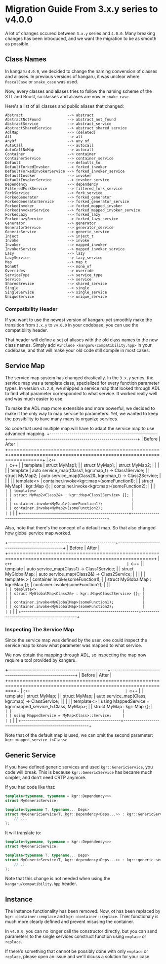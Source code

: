 Migration Guide From 3.x.y series to v4.0.0
===========================================

A lot of changes occured between `3.x.y` series and `4.0.0`.
Many breaking changes has been introduced, and we want the migration to be as smooth as possible.

## Class Names

In kangaru `4.0.0`, we decided to change the naming convension of classes and aliases.
In previous versions of kangaru, it was unclear where `PascalCase` or `snake_case` was used.

Now, every classes and aliases tries to follow the naming scheme of the STL and Boost, so classes and aliases are now in `snake_case`.

Here's a list of all classes and public aliases that changed:

    Abstract                    --> abstract
    AbstractNotFound            --> abstract_not_found
    AbstractService             --> abstract_service
    AbstractSharedService       --> abstract_shared_service
    AdlMap                      --> (deleted)
    All                         --> all
    AnyOf                       --> any_of
    AutoCall                    --> autocall
    AutoCallNoMap               --> autocall
    Container                   --> container
    ContainerService            --> container_service
    Default                     --> defaults_to
    DefaultForkedInvoker        --> forked_invoker
    DefaultForkedInvokerService --> forked_invoker_service
    DefaultInvoker              --> invoker
    DefaultInvokerService       --> invoker_service
    Dependency                  --> dependency
    FilteredForkService         --> filtered_fork_service
    ForkService                 --> fork_service
    ForkedGenerator             --> forked_generator
    ForkedGeneratorService      --> forked_generator_service
    ForkedInvoker               --> forked_mapped_invoker
    ForkedInvokerService        --> forked_mapped_invoker_service
    ForkedLazy                  --> forked_lazy
    ForkedLazyService           --> forked_lazy_service
    Generator                   --> generator
    GeneratorService            --> generator_service
    GenericService              --> generic_service
    Inject                      --> inject_t
    Invoke                      --> invoke
    Invoker                     --> mapped_invoker
    InvokerService              --> mapped_invoker_service
    Lazy                        --> lazy
    LazyService                 --> lazy_service
    Map                         --> map_t
    NoneOf                      --> none_of
    Overrides                   --> override
    ServiceType                 --> service_type
    Service                     --> service
    SharedSrevice               --> shared_service
    Single                      --> single
    SingleService               --> single_service
    UniqueService               --> unique_service

### Compatibility Header

If you want to use the newest version of kangaru yet smoothly make the transition from `3.x.y` to `v4.0.0` in your codebase, you can use the compatibility header.

That header will define a set of aliases with the old class names to the new class names.
Simply add `#include <kangaru/compatibility.hpp>` in your codebase, and that will make your old code still compile in most cases.

## Service Map

The service map system has changed drastically. In the `3.x.y` series, the service map was a template class, specialized for every function parameter types.
In version `v3.2.0`, we shipped a service map that looked through ADL to find what parameter corresponded to what service.
It worked really well and was much easier to use.

To make the ADL map more extensible and more powerful, we decided to make it the only way to map service to parameters.
Yet, we wanted to keep the possibility to have many maps to organize services.

So code that used multiple map will have to adapt the service map to use advanced mapping.
+------------------------------------------------------+-----------------------------------------------------------------+
|                        Before                        |                               After                             |
+======================================================+=================================================================+
| ```c++                                               | ```c++                                                          |
| template<typename>                                   | struct MyMap1;                                                  |
| struct MyMap1;                                       | struct MyMap2;                                                  |
|                                                      |                                                                 |
| template<typename>                                   | auto service_map(Class1,  kgr::map_t<MyMap1>) -> Class1Service; |
| struct MyMap2;                                       | auto service_map(Class2&, kgr::map_t<MyMap2>) -> Class2Service; |
|                                                      |                                                                 |
| template<>                                           | container.invoke<kgr::map<MyMap1>>(someFunction1);              |
| struct MyMap1<Class1> : kgr::Map<Class1Service> {};  | container.invoke<kgr::map<MyMap2>>(someFunction2);              |
|                                                      | ```                                                             |
| template<>                                           |                                                                 |
| struct MyMap2<Class2&> : kgr::Map<Class2Service> {}; |                                                                 |
|                                                      |                                                                 |
| container.invoke<MyMap1>(someFunction1);             |                                                                 |
| container.invoke<MyMap2>(someFunction2);             |                                                                 |
| ```                                                  |                                                                 |
+------------------------------------------------------+-----------------------------------------------------------------+

Also, note that there's the concept of a default map. So that also changed how global service map worked.

+------------------------------------------------------+--------------------------------------------------+
|                          Before                           |                     After                   |
+===========================================================+=============================================+
| ```c++                                                    | ```c++                                      |
| template<typename>                                        | auto service_map(Class1)  -> Class1Service; |
| struct MyGlobalMap;                                       | auto service_map(Class2&) -> Class2Service; |
|                                                           |                                             |
| template<>                                                | container.invoke(someFunction1);            |
| struct MyGlobalMap<Class1> : kgr::Map<Class1Service> {};  | container.invoke(someFunction2);            |
|                                                           | ```                                         |
| template<>                                                |                                             |
| struct MyGlobalMap<Class2&> : kgr::Map<Class2Service> {}; |                                             |
|                                                           |                                             |
| container.invoke<MyGlobalMap>(someFunction1);             |                                             |
| container.invoke<MyGlobalMap>(someFunction2);             |                                             |
| ```                                                       |                                             |
+-----------------------------------------------------------+---------------------------------------------+

### Inspecting The Service Map

Since the service map was defined by the user, one could inspect the service map to know what parameter was mapped to what service.

We now obtain the mapping through ADL, so inspecting the map now require a tool provided by kangaru.

+--------------------------------------------------+------------------------------------------------------------+
|                     Before                       |                            After                           |
+==================================================+============================================================+
| ```c++                                           | ```c++                                                     |
| template<typename>                               | struct MyMap;                                              |
| struct MyMap;                                    | auto service_map(Class, kgr::map<MyMap>) -> ClassService;  |
|                                                  |                                                            |
| template<>                                       | using MappedService = kgr::mapped_service_t<Class, MyMap>; |
| struct MyMap<Class> : kgr::Map<ClassService> {}; | ```                                                        |
|                                                  |                                                            |
| using MappedService = MyMap<Class>::Service;     |                                                            |
| ```                                              |                                                            |
+--------------------------------------------------+------------------------------------------------------------+

Note that of the default map is used, we can omit the second parameter: `kgr::mapped_service_t<Class>`

## Generic Service

If you have defined generic services and used `kgr::GenericService`, you code will break.
This is because `kgr::GenericService` has became much simpler, and don't need CRTP anymore.

If you had code like that:
```c++
template<typename, typename = kgr::Dependency<>>
struct MyGenericService;

template<typename T, typename... Deps>
struct MyGenericService<T, kgr::Dependency<Deps...>> : kgr::GenericService<MyGenericService<T, kgr::Dependency<Deps...>>, T> {
    // ...
};
```

It will translate to:

```c++
template<typename, typename = kgr::Dependency<>>
struct MyGenericService;

template<typename T, typename... Deps>
struct MyGenericService<T, kgr::dependency<Deps...>> : kgr::generic_service<T> {
    // ...
};
```

Note that this change is not needed when using the `kangaru/compatibility.hpp` header.

## Instance

The Instance functionality has been removed. Now, ot has been replaced by `kgr::container::emplace` and `kgr::container::replace`.
Thier functionaly is much more clearly defined and prevent misusing the container.

In `v4.0.0`, you can no longer call the constructor directly, but you can send parameters to the single services construct function using `emplace` or `replace`.

If there's something that cannot be possibly done with only `emplace` or `replace`, please open an issue and we'll dicuss a solution for your case.
